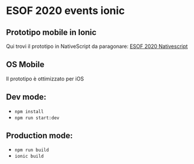 # ESOF 2020 events ionic
## Prototipo mobile in Ionic
Qui trovi il prototipo in NativeScript da paragonare: [ESOF 2020 Nativescript](https://github.com/patrickreichert/esof-events-nativescript)

## OS Mobile
Il prototipo è ottimizzato per iOS

## Dev mode:
* `npm install`
* `npm run start:dev`

## Production mode:
* `npm run build`
* `ionic build`

